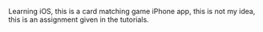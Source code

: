 Learning iOS, this is a card matching game iPhone app, this is not my idea, this is an assignment given in the tutorials.

